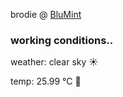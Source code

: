 brodie @ [BluMint](https://www.linkedin.com/company/blumint-io/)

<!--weather_start-->
### working conditions..

weather: clear sky ☀️

temp: 25.99 °C 🥶

<!--weather_end-->
